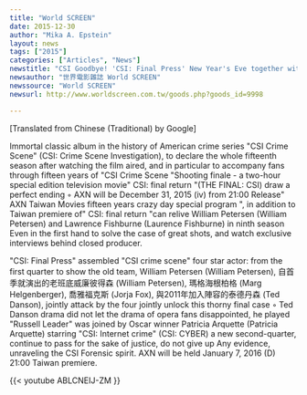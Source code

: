 ```yaml
---
title: "World SCREEN"
date: 2015-12-30
author: "Mika A. Epstein"
layout: news
tags: ["2015"]
categories: ["Articles", "News"]
newstitle: "CSI Goodbye! 'CSI: Final Press' New Year's Eve together with you for 15 years to finally crack the case!"
newsauthor: "世界電影雜誌 World SCREEN"
newssource: "World SCREEN"
newsurl: http://www.worldscreen.com.tw/goods.php?goods_id=9998

---
```


[Translated from Chinese (Traditional) by Google]

Immortal classic album in the history of American crime series "CSI Crime Scene" (CSI: Crime Scene Investigation), to declare the whole fifteenth season after watching the film aired, and in particular to accompany fans through fifteen years of "CSI Crime Scene "Shooting finale - a two-hour special edition television movie" CSI: final return "(THE FINAL: CSI) draw a perfect ending ◦ AXN will be December 31, 2015 (iv) from 21:00 Release" AXN Taiwan Movies fifteen years crazy day special program ", in addition to Taiwan premiere of" CSI: final return "can relive William Petersen (William Petersen) and Lawrence Fishburne (Laurence Fishburne) in ninth season Even in the first hand to solve the case of great shots, and watch exclusive interviews behind closed producer.

"CSI: Final Press" assembled "CSI crime scene" four star actor: from the first quarter to show the old team, William Petersen (William Petersen), 自首季就演出的老班底威廉彼得森 (William Petersen), 瑪格海根柏格 (Marg Helgenberger), 喬雅福克斯 (Jorja Fox), 與2011年加入陣容的泰德丹森 (Ted Danson), jointly attack by the four jointly unlock this thorny final case ◦ Ted Danson drama did not let the drama of opera fans disappointed, he played "Russell Leader" was joined by Oscar winner Patricia Arquette (Patricia Arquette) starring "CSI: Internet crime" (CSI: CYBER) a new second-quarter, continue to pass for the sake of justice, do not give up Any evidence, unraveling the CSI Forensic spirit. AXN will be held January 7, 2016 (D) 21:00 Taiwan premiere.

{{< youtube ABLCNEIJ-ZM }}
